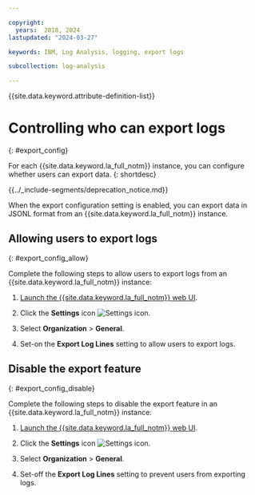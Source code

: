 ```yaml
---

copyright:
  years:  2018, 2024
lastupdated: "2024-03-27"

keywords: IBM, Log Analysis, logging, export logs

subcollection: log-analysis

---
```


{{site.data.keyword.attribute-definition-list}}


# Controlling who can export logs
{: #export_config}

For each {{site.data.keyword.la_full_notm}} instance, you can configure whether users can export data.
{: shortdesc}

<!-- common deprecation notice -->
{{../_include-segments/deprecation_notice.md}}

When the export configuration setting is enabled, you can export data in JSONL format from an {{site.data.keyword.la_full_notm}} instance.


## Allowing users to export logs
{: #export_config_allow}

Complete the following steps to allow users to export logs from an {{site.data.keyword.la_full_notm}} instance:

1. [Launch the {{site.data.keyword.la_full_notm}} web UI](/docs/log-analysis?topic=log-analysis-launch).

2. Click the **Settings** icon ![Settings icon](../images/admin.png).

3. Select **Organization** &gt; **General**.

4. Set-on the **Export Log Lines** setting to allow users to export logs.



## Disable the export feature
{: #export_config_disable}

Complete the following steps to disable the export feature in an {{site.data.keyword.la_full_notm}} instance:

1. [Launch the {{site.data.keyword.la_full_notm}} web UI](/docs/log-analysis?topic=log-analysis-launch).

2. Click the **Settings** icon ![Settings icon](../images/admin.png).

3. Select **Organization** &gt; **General**.

4. Set-off the **Export Log Lines** setting to prevent users from exporting logs.
